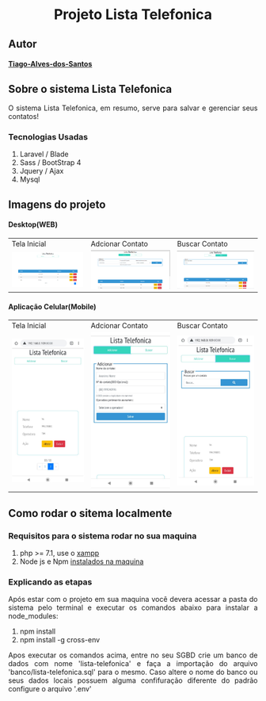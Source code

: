 <h1 style='text-align:center;'>Projeto Lista Telefonica</h1>

## Autor
<h4><a href="https://github.com/Tiago-Alves-dos-Santos">Tiago-Alves-dos-Santos</a></h4>

## Sobre o sistema Lista Telefonica
<p style="text-align: justify">O sistema Lista Telefonica, em resumo, serve para salvar e gerenciar seus contatos! </p>

### Tecnologias Usadas
<ol>
<li>Laravel / Blade</li>
<li> Sass / BootStrap 4 </li>
<li>Jquery / Ajax</li>
<li>Mysql</li>
</ol>

## Imagens do projeto

#### Desktop(WEB)
<table>
   <tr>
       <td>Tela Inicial</td>
       <td>Adcionar Contato</td>
       <td>Buscar Contato</td>
   </tr>
    <tr>
        <td style="width:400px"><img src="readme/homepagePC.png" width="400"/></td>
        <td style="width:400px"><img src="readme/homepage-addPC.png" width="400"/></td>
        <td style="width:400px"><img src="readme/homepage-buscarPC.png" width="400"/></td>
   </tr>
</table>

#### Aplicação Celular(Mobile) 
<table>
   <tr>
       <td>Tela Inicial</td>
       <td>Adcionar Contato</td>
       <td>Buscar Contato</td>
   </tr>
    <tr>
       <td style="width:400px"><img src="readme/homepage.png" width="400"/></td>
       <td style="width:400px"><img src="readme/homepage-add.png" width="400"/></td>
       <td style="width:400px"><img src="readme/homepage-buscar.png" width="400"/></td>
   </tr>
</table>


## Como rodar o sitema localmente

### Requisitos para o sistema rodar no sua maquina

<ol>
    <li>php >= 7.1, use o <a href="https://www.apachefriends.org/pt_br/download.html">xampp</a></li>
    <li>Node js e Npm <a href="https://nodejs.org/en/">instalados na maquina</a></li>
</ol>


### Explicando as etapas
<p style="text-align: justify">Após estar com o projeto em sua maquina você devera acessar a pasta do sistema pelo terminal e executar os comandos abaixo para instalar a node_modules:</p>

<ol>
    <li>npm install</li>
    <li>npm install -g cross-env</li>
</ol>

<p style="text-align: justify">Apos executar os comandos acima, entre no seu SGBD crie um banco de dados com nome 'lista-telefonica' e faça a importação do arquivo 'banco/lista-telefonica.sql' para o mesmo. Caso altere o nome do banco ou seus dados locais possuem alguma confifuração diferente do padrão configure o arquivo '.env' </p>
